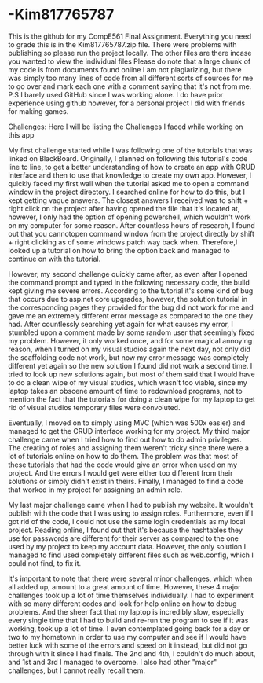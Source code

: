 # -Kim817765787
This is the github for my CompE561 Final Assignment.
Everything you need to grade this is in the Kim817765787.zip file.
There were problems with publishing so please run the project locally.
The other files are there incase you wanted to view the individual files
Please do note that a large chunk of my code is from documents found online
I am not plagiarizing, but there was simply too many lines of code from
all different sorts of sources for me to go over and mark each one with a comment
saying that it's not from me.
P.S I barely used GitHub since I was working alone. I do have prior experience using github however, for
a personal project I did with friends for making games.

Challenges:
Here I will be listing the Challenges I faced while working on this app

My first challenge started while I was following one of the tutorials that was linked on BlackBoard. Originally, I planned
on following this tutorial's code line to line, to get a better understanding of how to create an app with CRUD interface
and then to use that knowledge to create my own app. However, I quickly faced my first wall when the tutorial asked me
to open a command window in the project directory. I searched online for how to do this, but I kept getting vague answers.
The closest answers I received was to shift + right click on the project after having opened the file that it's located at,
however, I only had the option of opening powershell, which wouldn't work on my computer for some reason. 
After countless hours of research, I found out that you cannotopen command window from the project directly by shift + right
clicking as of some windows patch way back when. Therefore,I looked up a tutorial on how to bring the option back and 
managed to continue on with the tutorial. 

However, my second challenge quickly came after, as even after I opened the command prompt and typed in the following
necessary code, the build kept giving me severe errors. According to the tutorial it's some kind of bug that occurs
due to asp.net core upgrades, however, the solution tutorial in the corresponding pages they provided for the bug did 
not work for me and gave me an extremely different error message as compared to the one they had. After countlessly 
searching yet again for what causes my error, I stumbled upon a comment made by some random user that seemingly fixed 
my problem. However, it only worked once, and for some magical annoying reason, when I turned on my visual studios again 
the next day, not only did the scaffolding code not work, but now my error message was completely different yet again so
the new solution I found did not work a second time. I tried to look up new solutions again, but most of them said that
I would have to do a clean wipe of my visual studios, which wasn't too viable, since my laptop takes an obscene amount
of time to redownload programs, not to mention the fact that the tutorials for doing a clean wipe for my laptop to get
rid of visual studios temporary files were convoluted.

Eventually, I moved on to simply using MVC (which was 500x easier) and managed to get the CRUD interface working for my
project. My third major challenge came when I tried how to find out how to do admin privileges. The creating of roles
and assigning them weren't tricky since there were a lot of tutorials online on how to do them. The problem was that most
of these tutorials that had the code would give an error when used on my project. And the errors I would get were either
too different from their solutions or simply didn't exist in theirs. Finally, I managed to find a code that worked
in my project for assigning an admin role.

My last major challenge came when I had to publish my website. It wouldn't publish with the code that I was using to
assign roles. Furthermore, even if I got rid of the code, I could not use the same login credentials as my local project.
Reading online, I found out that it's because the hashtables they use for passwords are different for their server
as compared to the one used by my project to keep my account data. However, the only solution I managed to find used
completely different files such as web.config, which I could not find, to fix it.

It's important to note that there were several minor challenges, which when all added up, amount to a great amount of time.
However, these 4 major challenges took up a lot of time themselves individually. I had to experiment with so many different
codes and look for help online on how to debug problems. And the sheer fact that my laptop is incredibly slow, especially
every single time that I had to build and re-run the program to see if it was working, took up a lot of time. I even
contemplated going back for a day or two to my hometown in order to use my computer and see if I would have better luck
with some of the errors and speed on it instead, but did not go through with it since I had finals. The 2nd and 4th, I
couldn't do much about, and 1st and 3rd I managed to overcome. I also had other "major" challenges, but I cannot really
recall them.
